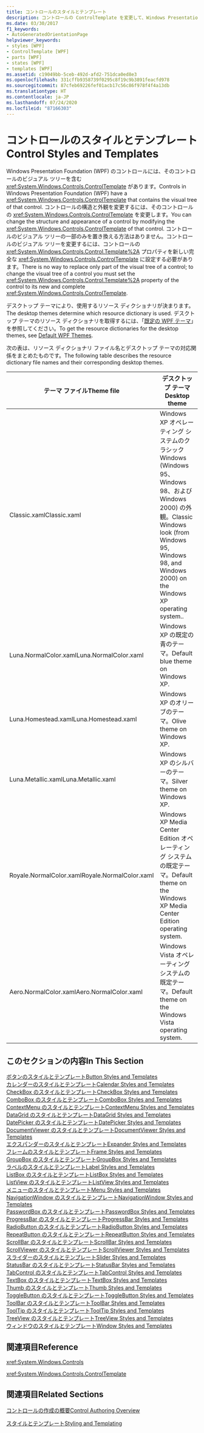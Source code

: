```yaml
---
title: コントロールのスタイルとテンプレート
description: コントロールの ControlTemplate を変更して、Windows Presentation Foundation コントロールの構造と外観を変更する方法について学習します。
ms.date: 03/30/2017
f1_keywords:
- AutoGeneratedOrientationPage
helpviewer_keywords:
- styles [WPF]
- ControlTemplate [WPF]
- parts [WPF]
- states [WPF]
- templates [WPF]
ms.assetid: c19049bb-5ceb-492d-afd2-751dca0ed8e3
ms.openlocfilehash: 331cffb9358739f0295c8f19c9b3891feacfd978
ms.sourcegitcommit: 87cfeb69226fef01acb17c56c86f978f4f4a13db
ms.translationtype: HT
ms.contentlocale: ja-JP
ms.lasthandoff: 07/24/2020
ms.locfileid: "87166303"
---
```

# <a name="control-styles-and-templates"></a><span data-ttu-id="017de-103">コントロールのスタイルとテンプレート</span><span class="sxs-lookup"><span data-stu-id="017de-103">Control Styles and Templates</span></span>
<span data-ttu-id="017de-104">Windows Presentation Foundation (WPF) のコントロールには、そのコントロールのビジュアル ツリーを含む <xref:System.Windows.Controls.ControlTemplate> があります。</span><span class="sxs-lookup"><span data-stu-id="017de-104">Controls in Windows Presentation Foundation (WPF) have a <xref:System.Windows.Controls.ControlTemplate> that contains the visual tree of that control.</span></span> <span data-ttu-id="017de-105">コントロールの構造と外観を変更するには、そのコントロールの <xref:System.Windows.Controls.ControlTemplate> を変更します。</span><span class="sxs-lookup"><span data-stu-id="017de-105">You can change the structure and appearance of a control by modifying the <xref:System.Windows.Controls.ControlTemplate> of that control.</span></span> <span data-ttu-id="017de-106">コントロールのビジュアル ツリーの一部のみを置き換える方法はありません。コントロールのビジュアル ツリーを変更するには、コントロールの <xref:System.Windows.Controls.Control.Template%2A> プロパティを新しい完全な <xref:System.Windows.Controls.ControlTemplate> に設定する必要があります。</span><span class="sxs-lookup"><span data-stu-id="017de-106">There is no way to replace only part of the visual tree of a control; to change the visual tree of a control you must set the <xref:System.Windows.Controls.Control.Template%2A> property of the control to its new and complete <xref:System.Windows.Controls.ControlTemplate>.</span></span>  
  
 <span data-ttu-id="017de-107">デスクトップ テーマにより、使用するリソース ディクショナリが決まります。</span><span class="sxs-lookup"><span data-stu-id="017de-107">The desktop themes determine which resource dictionary is used.</span></span> <span data-ttu-id="017de-108">デスクトップ テーマのリソース ディクショナリを取得するには、「[既定の WPF テーマ](https://github.com/Microsoft/WPF-Samples/tree/master/Graphics/2DTransforms)」を参照してください。</span><span class="sxs-lookup"><span data-stu-id="017de-108">To get the resource dictionaries for the desktop themes, see [Default WPF Themes](https://github.com/Microsoft/WPF-Samples/tree/master/Graphics/2DTransforms).</span></span>  
  
 <span data-ttu-id="017de-109">次の表は、リソース ディクショナリ ファイル名とデスクトップ テーマの対応関係をまとめたものです。</span><span class="sxs-lookup"><span data-stu-id="017de-109">The following table describes the resource dictionary file names and their corresponding desktop themes.</span></span>  
  
|<span data-ttu-id="017de-110">テーマ ファイル</span><span class="sxs-lookup"><span data-stu-id="017de-110">Theme file</span></span>|<span data-ttu-id="017de-111">デスクトップ テーマ</span><span class="sxs-lookup"><span data-stu-id="017de-111">Desktop theme</span></span>|  
|----------------|-------------------|  
|<span data-ttu-id="017de-112">Classic.xaml</span><span class="sxs-lookup"><span data-stu-id="017de-112">Classic.xaml</span></span>|<span data-ttu-id="017de-113">Windows XP オペレーティング システムのクラシック Windows (Windows 95、Windows 98、および Windows 2000) の外観。</span><span class="sxs-lookup"><span data-stu-id="017de-113">Classic Windows look (from Windows 95, Windows 98, and Windows 2000) on the Windows XP operating system..</span></span>|  
|<span data-ttu-id="017de-114">Luna.NormalColor.xaml</span><span class="sxs-lookup"><span data-stu-id="017de-114">Luna.NormalColor.xaml</span></span>|<span data-ttu-id="017de-115">Windows XP の既定の青のテーマ。</span><span class="sxs-lookup"><span data-stu-id="017de-115">Default blue theme on Windows XP.</span></span>|  
|<span data-ttu-id="017de-116">Luna.Homestead.xaml</span><span class="sxs-lookup"><span data-stu-id="017de-116">Luna.Homestead.xaml</span></span>|<span data-ttu-id="017de-117">Windows XP のオリーブのテーマ。</span><span class="sxs-lookup"><span data-stu-id="017de-117">Olive theme on Windows XP.</span></span>|  
|<span data-ttu-id="017de-118">Luna.Metallic.xaml</span><span class="sxs-lookup"><span data-stu-id="017de-118">Luna.Metallic.xaml</span></span>|<span data-ttu-id="017de-119">Windows XP のシルバーのテーマ。</span><span class="sxs-lookup"><span data-stu-id="017de-119">Silver theme on Windows XP.</span></span>|  
|<span data-ttu-id="017de-120">Royale.NormalColor.xaml</span><span class="sxs-lookup"><span data-stu-id="017de-120">Royale.NormalColor.xaml</span></span>|<span data-ttu-id="017de-121">Windows XP Media Center Edition オペレーティング システムの既定テーマ。</span><span class="sxs-lookup"><span data-stu-id="017de-121">Default theme on the Windows XP Media Center Edition operating system.</span></span>|  
|<span data-ttu-id="017de-122">Aero.NormalColor.xaml</span><span class="sxs-lookup"><span data-stu-id="017de-122">Aero.NormalColor.xaml</span></span>|<span data-ttu-id="017de-123">Windows Vista オペレーティング システムの既定テーマ。</span><span class="sxs-lookup"><span data-stu-id="017de-123">Default theme on the Windows Vista operating system.</span></span>|  
  
## <a name="in-this-section"></a><span data-ttu-id="017de-124">このセクションの内容</span><span class="sxs-lookup"><span data-stu-id="017de-124">In This Section</span></span>  
 [<span data-ttu-id="017de-125">ボタンのスタイルとテンプレート</span><span class="sxs-lookup"><span data-stu-id="017de-125">Button Styles and Templates</span></span>](button-styles-and-templates.md)  
 [<span data-ttu-id="017de-126">カレンダーのスタイルとテンプレート</span><span class="sxs-lookup"><span data-stu-id="017de-126">Calendar Styles and Templates</span></span>](calendar-styles-and-templates.md)  
 [<span data-ttu-id="017de-127">CheckBox のスタイルとテンプレート</span><span class="sxs-lookup"><span data-stu-id="017de-127">CheckBox Styles and Templates</span></span>](checkbox-styles-and-templates.md)  
 [<span data-ttu-id="017de-128">ComboBox のスタイルとテンプレート</span><span class="sxs-lookup"><span data-stu-id="017de-128">ComboBox Styles and Templates</span></span>](combobox-styles-and-templates.md)  
 [<span data-ttu-id="017de-129">ContextMenu のスタイルとテンプレート</span><span class="sxs-lookup"><span data-stu-id="017de-129">ContextMenu Styles and Templates</span></span>](contextmenu-styles-and-templates.md)  
 [<span data-ttu-id="017de-130">DataGrid のスタイルとテンプレート</span><span class="sxs-lookup"><span data-stu-id="017de-130">DataGrid Styles and Templates</span></span>](datagrid-styles-and-templates.md)  
 [<span data-ttu-id="017de-131">DatePicker のスタイルとテンプレート</span><span class="sxs-lookup"><span data-stu-id="017de-131">DatePicker Styles and Templates</span></span>](datepicker-styles-and-templates.md)  
 [<span data-ttu-id="017de-132">DocumentViewer のスタイルとテンプレート</span><span class="sxs-lookup"><span data-stu-id="017de-132">DocumentViewer Styles and Templates</span></span>](documentviewer-styles-and-templates.md)  
 [<span data-ttu-id="017de-133">エクスパンダーのスタイルとテンプレート</span><span class="sxs-lookup"><span data-stu-id="017de-133">Expander Styles and Templates</span></span>](expander-styles-and-templates.md)  
 [<span data-ttu-id="017de-134">フレームのスタイルとテンプレート</span><span class="sxs-lookup"><span data-stu-id="017de-134">Frame Styles and Templates</span></span>](frame-styles-and-templates.md)  
 [<span data-ttu-id="017de-135">GroupBox のスタイルとテンプレート</span><span class="sxs-lookup"><span data-stu-id="017de-135">GroupBox Styles and Templates</span></span>](groupbox-styles-and-templates.md)  
 [<span data-ttu-id="017de-136">ラベルのスタイルとテンプレート</span><span class="sxs-lookup"><span data-stu-id="017de-136">Label Styles and Templates</span></span>](label-styles-and-templates.md)  
 [<span data-ttu-id="017de-137">ListBox のスタイルとテンプレート</span><span class="sxs-lookup"><span data-stu-id="017de-137">ListBox Styles and Templates</span></span>](listbox-styles-and-templates.md)  
 [<span data-ttu-id="017de-138">ListView のスタイルとテンプレート</span><span class="sxs-lookup"><span data-stu-id="017de-138">ListView Styles and Templates</span></span>](listview-styles-and-templates.md)  
 [<span data-ttu-id="017de-139">メニューのスタイルとテンプレート</span><span class="sxs-lookup"><span data-stu-id="017de-139">Menu Styles and Templates</span></span>](menu-styles-and-templates.md)  
 [<span data-ttu-id="017de-140">NavigationWindow のスタイルとテンプレート</span><span class="sxs-lookup"><span data-stu-id="017de-140">NavigationWindow Styles and Templates</span></span>](navigationwindow-styles-and-templates.md)  
 [<span data-ttu-id="017de-141">PasswordBox のスタイルとテンプレート</span><span class="sxs-lookup"><span data-stu-id="017de-141">PasswordBox Styles and Templates</span></span>](passwordbox-styles-and-templates.md)  
 [<span data-ttu-id="017de-142">ProgressBar のスタイルとテンプレート</span><span class="sxs-lookup"><span data-stu-id="017de-142">ProgressBar Styles and Templates</span></span>](progressbar-styles-and-templates.md)  
 [<span data-ttu-id="017de-143">RadioButton のスタイルとテンプレート</span><span class="sxs-lookup"><span data-stu-id="017de-143">RadioButton Styles and Templates</span></span>](radiobutton-styles-and-templates.md)  
 [<span data-ttu-id="017de-144">RepeatButton のスタイルとテンプレート</span><span class="sxs-lookup"><span data-stu-id="017de-144">RepeatButton Styles and Templates</span></span>](repeatbutton-styles-and-templates.md)  
 [<span data-ttu-id="017de-145">ScrollBar のスタイルとテンプレート</span><span class="sxs-lookup"><span data-stu-id="017de-145">ScrollBar Styles and Templates</span></span>](scrollbar-styles-and-templates.md)  
 [<span data-ttu-id="017de-146">ScrollViewer のスタイルとテンプレート</span><span class="sxs-lookup"><span data-stu-id="017de-146">ScrollViewer Styles and Templates</span></span>](scrollviewer-styles-and-templates.md)  
 [<span data-ttu-id="017de-147">スライダーのスタイルとテンプレート</span><span class="sxs-lookup"><span data-stu-id="017de-147">Slider Styles and Templates</span></span>](slider-styles-and-templates.md)  
 [<span data-ttu-id="017de-148">StatusBar のスタイルとテンプレート</span><span class="sxs-lookup"><span data-stu-id="017de-148">StatusBar Styles and Templates</span></span>](statusbar-styles-and-templates.md)  
 [<span data-ttu-id="017de-149">TabControl のスタイルとテンプレート</span><span class="sxs-lookup"><span data-stu-id="017de-149">TabControl Styles and Templates</span></span>](tabcontrol-styles-and-templates.md)  
 [<span data-ttu-id="017de-150">TextBox のスタイルとテンプレート</span><span class="sxs-lookup"><span data-stu-id="017de-150">TextBox Styles and Templates</span></span>](textbox-styles-and-templates.md)  
 [<span data-ttu-id="017de-151">Thumb のスタイルとテンプレート</span><span class="sxs-lookup"><span data-stu-id="017de-151">Thumb Styles and Templates</span></span>](thumb-styles-and-templates.md)  
 [<span data-ttu-id="017de-152">ToggleButton のスタイルとテンプレート</span><span class="sxs-lookup"><span data-stu-id="017de-152">ToggleButton Styles and Templates</span></span>](togglebutton-styles-and-templates.md)  
 [<span data-ttu-id="017de-153">ToolBar のスタイルとテンプレート</span><span class="sxs-lookup"><span data-stu-id="017de-153">ToolBar Styles and Templates</span></span>](toolbar-styles-and-templates.md)  
 [<span data-ttu-id="017de-154">ToolTip のスタイルとテンプレート</span><span class="sxs-lookup"><span data-stu-id="017de-154">ToolTip Styles and Templates</span></span>](tooltip-styles-and-templates.md)  
 [<span data-ttu-id="017de-155">TreeView のスタイルとテンプレート</span><span class="sxs-lookup"><span data-stu-id="017de-155">TreeView Styles and Templates</span></span>](treeview-styles-and-templates.md)  
 [<span data-ttu-id="017de-156">ウィンドウのスタイルとテンプレート</span><span class="sxs-lookup"><span data-stu-id="017de-156">Window Styles and Templates</span></span>](window-styles-and-templates.md)  
  
## <a name="reference"></a><span data-ttu-id="017de-157">関連項目</span><span class="sxs-lookup"><span data-stu-id="017de-157">Reference</span></span>  
 <xref:System.Windows.Controls>  
  
 <xref:System.Windows.Controls.ControlTemplate>  
  
## <a name="related-sections"></a><span data-ttu-id="017de-158">関連項目</span><span class="sxs-lookup"><span data-stu-id="017de-158">Related Sections</span></span>  
 [<span data-ttu-id="017de-159">コントロールの作成の概要</span><span class="sxs-lookup"><span data-stu-id="017de-159">Control Authoring Overview</span></span>](control-authoring-overview.md)  
  
 [<span data-ttu-id="017de-160">スタイルとテンプレート</span><span class="sxs-lookup"><span data-stu-id="017de-160">Styling and Templating</span></span>](../../../desktop-wpf/fundamentals/styles-templates-overview.md)
